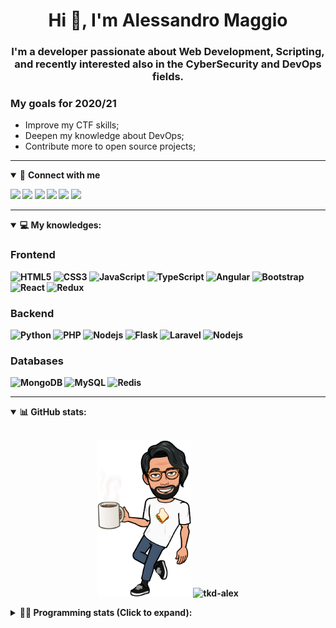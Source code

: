 <h1 align="center">Hi 👋, I'm Alessandro Maggio</h1>
<h3 align="center">I'm a developer passionate about Web Development, Scripting, and recently interested also in the CyberSecurity and DevOps fields.</h3>

### My goals for 2020/21
- Improve my CTF skills;
- Deepen my knowledge about DevOps;
- Contribute more to open source projects;

____

<details open>
<summary>🤝 <b>Connect with me<b></summary>

<p align = "center">

[<img src="https://img.shields.io/badge/twitter-1DA1F2.svg?&style=for-the-badge&logo=twitter&logoColor=white" />](https://twitter.com/TkdAxel)
[<img src ="https://img.shields.io/badge/portfolio-web-%23.svg?&style=for-the-badge&logo=&logoColor=white%22">](https://alessandromaggio.it/)
[<img src ="https://img.shields.io/badge/Telegram-1ca0f1.svg?&style=for-the-badge&logo=Telegram&logoColor=white%22&link=https://t.me/TkdAlex">](https://t.me/TkdAlex/)
[<img src="https://img.shields.io/badge/gmail-c14438.svg?&style=for-the-badge&logo=Gmail&logoColor=white&link=mailto:alex.tkd.alex@gmail.com"/>](mailto:alex.tkd.alex@gmail.com)
[<img src="https://img.shields.io/badge/linkedin-0077B5.svg?&style=for-the-badge&logo=linkedin&logoColor=white" />](https://www.linkedin.com/in/aalessandromaggio/)
[<img src = "https://img.shields.io/badge/instagram-E4405F.svg?&style=for-the-badge&logo=instagram&logoColor=white">](https://www.instagram.com/tkd_alex/)
<!--- [![Visits Badge](https://badges.pufler.dev/visits/tkd-alex/tkd-alex?style=for-the-badge&color=blue)](https://github.com/tkd-alex/tkd-alex) -->

</p>

</details>

---

<details open>
<summary>💻 <b>My knowledges</b>: </summary>

### Frontend
![HTML5](https://img.shields.io/badge/-HTML5-E34F26.svg?style=for-the-badge&logo=html5&logoColor=ffffff)
![CSS3](https://img.shields.io/badge/-CSS3-1572B6.svg?style=for-the-badge&logo=css3)
![JavaScript](https://img.shields.io/badge/-JavaScript-282C34?style=for-the-badge&logo=javascript)
![TypeScript](https://img.shields.io/badge/-TypeScript-007ACC?style=for-the-badge&logo=typescript)
![Angular](https://img.shields.io/badge/-Angular-DD0031?style=for-the-badge&logo=angular)
![Bootstrap](https://img.shields.io/badge/-Bootstrap-563D7C.svg?style=for-the-badge&logo=bootstrap)
![React](https://img.shields.io/badge/-React-282C34.svg?style=for-the-badge&logo=react&logoColor=ffffff)
![Redux](https://img.shields.io/badge/-Redux-764ABC.svg?style=for-the-badge&logo=redux)

### Backend
![Python](https://img.shields.io/badge/-Python-3776AB.svg?style=for-the-badge&logo=Python&logoColor=ffffff)
![PHP](https://img.shields.io/badge/-PHP-777BB4.svg?style=for-the-badge&logo=PHP&logoColor=ffffff)
![Nodejs](https://img.shields.io/badge/-Bash-4EAA25.svg?style=for-the-badge&logo=gnu-bash&logoColor=ffffff)
![Flask](https://img.shields.io/badge/-Flask-282C34.svg?style=for-the-badge&logo=flask)
![Laravel](https://img.shields.io/badge/-Laravel-FF2D20.svg?style=for-the-badge&logo=laravel&logoColor=ffffff)
![Nodejs](https://img.shields.io/badge/-Nodejs-339933.svg?style=for-the-badge&logo=Node.js&logoColor=ffffff)

### Databases
![MongoDB](https://img.shields.io/badge/-MongoDB-47A248?style=for-the-badge&logo=mongodb&logoColor=ffffff)
![MySQL](https://img.shields.io/badge/-MySQL-4479A1?style=for-the-badge&logo=mysql&logoColor=ffffff)
![Redis](https://img.shields.io/badge/-Redis-DC382D?style=for-the-badge&logo=Redis&logoColor=ffffff)

</details>

---

<details open>
 <summary>📊 <b>GitHub stats</b>: </summary>

<br>

<p align = "center">
    <img src="https://raw.githubusercontent.com/Tkd-Alex/tkd-alex/master/images/321517cd-ff68-41a7-b0d1-e765680568a7-8b6448d9-c944-4146-b633-adbdd25cb471-v1.png" height="250" />
    <img src="https://github-readme-stats.vercel.app/api?username=tkd-alex&show_icons=true&count_private=true&hide_border=true&line_height=25" alt="tkd-alex">
</p>

</design>

<details>
 <summary>👨‍💻 <b>Programming stats (Click to expand)</b>: </summary>
 
<!--START_SECTION:waka-->
**I'm an Early 🐤** 

```text
🌞 Morning    378 commits    █████░░░░░░░░░░░░░░░░░░░░   22.94% 
🌆 Daytime    676 commits    ██████████░░░░░░░░░░░░░░░   41.02% 
🌃 Evening    556 commits    ████████░░░░░░░░░░░░░░░░░   33.74% 
🌙 Night      38 commits     ░░░░░░░░░░░░░░░░░░░░░░░░░   2.31%

```
📅 **I'm Most Productive on Wednesday** 

```text
Monday       255 commits    ███░░░░░░░░░░░░░░░░░░░░░░   15.47% 
Tuesday      254 commits    ███░░░░░░░░░░░░░░░░░░░░░░   15.41% 
Wednesday    302 commits    ████░░░░░░░░░░░░░░░░░░░░░   18.33% 
Thursday     276 commits    ████░░░░░░░░░░░░░░░░░░░░░   16.75% 
Friday       282 commits    ████░░░░░░░░░░░░░░░░░░░░░   17.11% 
Saturday     137 commits    ██░░░░░░░░░░░░░░░░░░░░░░░   8.31% 
Sunday       142 commits    ██░░░░░░░░░░░░░░░░░░░░░░░   8.62%

```


📊 **This Week I Spent My Time On** 

```text
⌚︎ Time Zone: Europe/Rome

💬 Programming Languages: 
Python                   4 hrs 6 mins        ████████████░░░░░░░░░░░░░   48.41% 
HTML                     1 hr 21 mins        ████░░░░░░░░░░░░░░░░░░░░░   16.06% 
JavaScript               1 hr 9 mins         ███░░░░░░░░░░░░░░░░░░░░░░   13.68% 
Markdown                 46 mins             ██░░░░░░░░░░░░░░░░░░░░░░░   9.16% 
Text                     43 mins             ██░░░░░░░░░░░░░░░░░░░░░░░   8.53%

🔥 Editors: 
VS Code                  6 hrs 44 mins       ███████████████████░░░░░░   79.34% 
Sublime Text             1 hr 45 mins        █████░░░░░░░░░░░░░░░░░░░░   20.66%

🐱‍💻 Projects: 
Twitch-Channel-Points-Min6 hrs 53 mins       ████████████████████░░░░░   81.17% 
Unknown Project          1 hr 12 mins        ███░░░░░░░░░░░░░░░░░░░░░░   14.14% 
GramAddict               12 mins             ░░░░░░░░░░░░░░░░░░░░░░░░░   2.46% 
PandaScripts-Chrome-Exten7 mins              ░░░░░░░░░░░░░░░░░░░░░░░░░   1.49% 
secret-project-ytm       2 mins              ░░░░░░░░░░░░░░░░░░░░░░░░░   0.53%

💻 Operating System: 
Linux                    8 hrs 29 mins       █████████████████████████   100.0%

```

**I Mostly Code in Python** 

```text
Python                   31 repos            ██████████░░░░░░░░░░░░░░░   41.89% 
JavaScript               12 repos            ████░░░░░░░░░░░░░░░░░░░░░   16.22% 
PHP                      5 repos             █░░░░░░░░░░░░░░░░░░░░░░░░   6.76% 
CSS                      5 repos             █░░░░░░░░░░░░░░░░░░░░░░░░   6.76% 
HTML                     5 repos             █░░░░░░░░░░░░░░░░░░░░░░░░   6.76%

```



 Last Updated on 19/08/2021
<!--END_SECTION:waka-->

</details>

